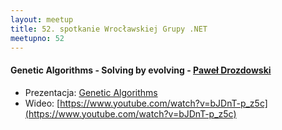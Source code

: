 ```yaml
---
layout: meetup
title: 52. spotkanie Wrocławskiej Grupy .NET
meetupno: 52
---
```


#### Genetic Algorithms - Solving by evolving - [Paweł Drozdowski]()
* Prezentacja: [Genetic Algorithms](https://raw.githubusercontent.com/wrocnet/wrocnet.github.io/master/_assets/GeneticAlgorithms.pptx)
* Wideo: [https://www.youtube.com/watch?v=bJDnT-p_z5c](https://www.youtube.com/watch?v=bJDnT-p_z5c)